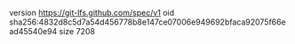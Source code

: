 version https://git-lfs.github.com/spec/v1
oid sha256:4832d8c5d7a54d456778b8e147ce07006e949692bfaca92075f66ead45540e94
size 7208
